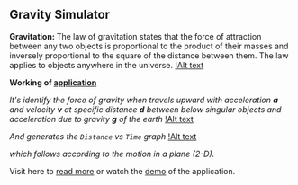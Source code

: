 ## Gravity Simulator

<b> Gravitation: </b>The law of gravitation states that the force of attraction between any two objects is proportional to the product of their masses and inversely proportional to the square of the distance between them. The law applies to objects anywhere in the universe.
[!Alt text](https://github.com/ajay-deshmukh/gravity-simulation/blob/master/files/images/gravitaion.jpg)


<b> Working of [application](https://github.com/ajay-deshmukh/gravity-simulation/blob/master/application.py) </b>

<i> It's identify the force of gravity when travels upward with acceleration <b>a</b> and velocity <b>v</b> at specific distance <b>d</b> between below singular objects and acceleration due to gravity <b>g</b> of the earth </i>
[!Alt text](https://github.com/ajay-deshmukh/gravity-simulation/blob/master/files/images/application.jpg)

<i> And generates the `Distance` vs `Time` graph </i>
[!Alt text](https://github.com/ajay-deshmukh/gravity-simulation/blob/master/files/images/Figure_1.png)

<i> which follows according to the motion in a plane (2-D). </i>

Visit here to [read more](https://github.com/ajay-deshmukh/gravity-simulation/blob/master/files/presentation/Gravity_simulator_Desktop_App.pdf) or watch the [demo](https://youtu.be/U8Aqx73oYvM) of the application.
